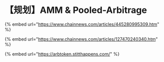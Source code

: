 # 【规划】AMM & Pooled-Arbitrage

{% embed url="https://www.chainnews.com/articles/445280995309.htm" %}

{% embed url="https://www.chainnews.com/articles/127470240340.htm" %}

{% embed url="https://arbtoken.stitthappens.com/" %}







